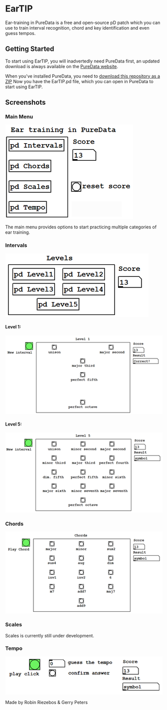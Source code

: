 # EarTIP
 Ear-training in PureData is a free and open-source pD patch which you can use to train interval recognition, chord and key identification and even guess tempos.
 
 ## Getting Started
 To start using EarTIP, you will inadvertedly need PureData first, an updated download is always available on the [PureData website](https://puredata.info/downloads/pure-data).

When you've installed PureData, you need to [download this repository as a ZIP](https://github.com/baymoe/EarTIP/archive/canary.zip)
Now you have the EarTIP.pd file, which you can open in PureData to start using EarTIP.

## Screenshots
### Main Menu
![Main Menu](https://github.com/baymoe/EarTIP/blob/canary/screenshots/main%20menu.png "Main Menu")

The main menu provides options to start practicing multiple categories of ear training.

### Intervals
![Intervals Level Selection](https://github.com/baymoe/EarTIP/blob/canary/screenshots/intervals%20-%20level%20selection.png "Intervals Level Selection")

#### Level 1:
![Intervals Level 1](https://github.com/baymoe/EarTIP/blob/canary/screenshots/intervals%20-%20level%201.png "Intervals Level 1")

#### Level 5:
![Intervals Level 5](https://github.com/baymoe/EarTIP/blob/canary/screenshots/intervals%20-%20level%205.png "Intervals Level 5")

### Chords
![Chords](https://github.com/baymoe/EarTIP/blob/canary/screenshots/chords.png "Chords")

### Scales
Scales is currently still under development.

### Tempo
![Tempo](https://github.com/baymoe/EarTIP/blob/canary/screenshots/tempo.png "Tempo")

 Made by Robin Riezebos & Gerry Peters
